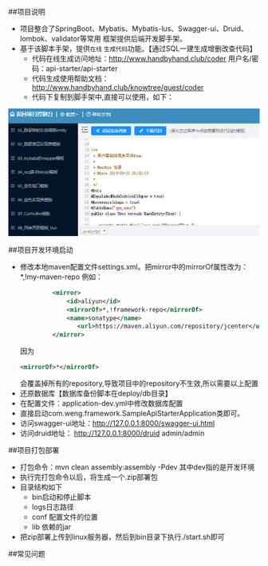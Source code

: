 ##项目说明
* 项目整合了SpringBoot、Mybatis、Mybatis-lus、Swagger-ui、Druid、lombok、validator等常用
  框架提供后端开发脚手架。
* 基于该脚本手架，提供`在线` `生成代码`功能。【通过SQL一建生成增删改查代码】 
   *  代码在线生成访问地址：http://www.handbyhand.club/coder  用户名/密码：api-starter/api-starter
   *  代码生成使用帮助文档：http://www.handbyhand.club/knowtree/guest/coder
   *  代码下复制到脚手架中,直接可以使用，如下：
   
 ![](deploy/file/coder.jpg)
       
 ##项目开发环境启动
 
 * 修改本地maven配置文件settings.xml。把mirror中的mirrorOf属性改为：<mirrorOf>*,!my-maven-repo</mirrorOf>
   例如：
   ```xml
       		<mirror>
       			<id>aliyun</id>
       			<mirrorOf>*,!framework-repo</mirrorOf>
       			<name>sonatype</name>
       			   <url>https://maven.aliyun.com/repository/jcenter</url>  
       		</mirror>
    ``` 
    因为
    ```xml
    <mirrorOf>*</mirrorOf>
    ``` 
    会覆盖掉所有的repository,导致项目中的repository不生效,所以需要以上配置
 * 还原数据库【数据库备份脚本在deploy/db目录】
 * 在配置文件：application-dev.yml中修改数据库配置
 * 直接启动com.weng.framework.SampleApiStarterApplication类即可。
 * 访问swagger-ui地址：http://127.0.0.1:8000/swagger-ui.html
 * 访问druid地址： http://127.0.0.1:8000/druid   admin/admin

   

##项目打包部署
* 打包命令：mvn clean assembly:assembly -Pdev 其中dev指的是开发环境 
* 执行完打包命令以后，将生成一个.zip部署包
* 目录结构如下
    * bin启动和停止脚本
    * logs日志路径
    * conf 配置文件的位置
    * lib 依赖的jar
* 把zip部署上传到linux服务器，然后到bin目录下执行./start.sh即可


##常见问题
